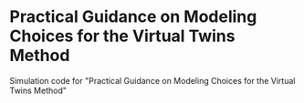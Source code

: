 # Practical Guidance on Modeling Choices for the Virtual Twins Method
Simulation code for "Practical Guidance on Modeling Choices for the Virtual Twins Method"
